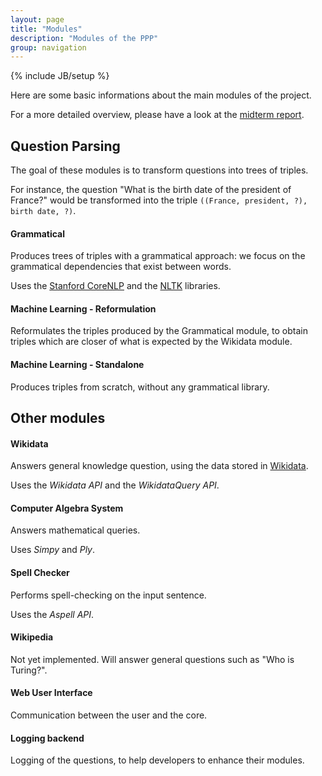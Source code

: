 ```yaml
---
layout: page
title: "Modules"
description: "Modules of the PPP"
group: navigation
---
```

{% include JB/setup %}

Here are some basic informations about the main modules of the project.

For a more detailed overview, please have a look at the [midterm report](midtermReport.pdf).

## Question Parsing

The goal of these modules is to transform questions into trees of triples.

For instance, the question "What is the birth date of the president of France?"
would be transformed into the triple `((France, president, ?), birth date, ?)`.

#### Grammatical

Produces trees of triples with a grammatical approach: we focus on the grammatical
dependencies that exist between words.

Uses the [Stanford CoreNLP](http://nlp.stanford.edu/software/corenlp.shtml) and
the [NLTK](http://www.nltk.org/) libraries.

#### Machine Learning - Reformulation

Reformulates the triples produced by the Grammatical module, to obtain triples
which are closer of what is expected by the Wikidata module.

#### Machine Learning - Standalone

Produces triples from scratch, without any grammatical library.

## Other modules

#### Wikidata

Answers general knowledge question, using the data stored in [Wikidata](http://www.wikidata.org/).

Uses the *Wikidata API* and the *WikidataQuery API*.

#### Computer Algebra System

Answers mathematical queries. 

Uses *Simpy* and *Ply*.

#### Spell Checker

Performs spell-checking on the input sentence. 

Uses the *Aspell API*.

#### Wikipedia

Not yet implemented. Will answer general questions such as "Who is Turing?".

#### Web User Interface

Communication between the user and the core.

#### Logging backend

Logging of the questions, to help developers to enhance their modules.
